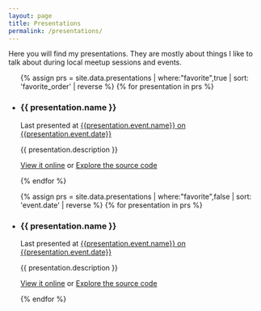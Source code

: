 ```yaml
---
layout: page
title: Presentations
permalink: /presentations/
---
```


<p class="intro">
  Here you will find my presentations. They are mostly about things I like to talk about during local meetup sessions and events.
</p>


<ul class="showcase-list favorites">
{% assign prs = site.data.presentations | where:"favorite",true | sort: 'favorite_order' | reverse %}
{% for presentation in prs %}
  <li class="showcase-item favorite">
    <h3 class="title">{{ presentation.name }}</h3>
    <p class="event-info">
      Last presented at <a href="{{ presentation.event.url }}" rel="nofollow">{{presentation.event.name}} on {{presentation.event.date}}</a></p>
    <p class="description">
      {{ presentation.description }}
    </p>
    <p class="links">
      <a class="preview" href="{{ presentation.url }}">View it online</a> or
      <a class="source" href="{{ presentation.source }}" rel="nofollow">Explore the source code</a>
    </p>
  </li>
{% endfor %}
</ul>

<ul class="showcase-list">
{% assign prs = site.data.presentations | where:"favorite",false | sort: 'event.date' | reverse %}
{% for presentation in prs %}
  <li class="showcase-item">
    <h3 class="title">{{ presentation.name }}</h3>
    <p class="event-info">
      Last presented at <a href="{{ presentation.event.url }}" rel="nofollow">{{presentation.event.name}} on {{presentation.event.date}}</a></p>
    <p class="description">
      {{ presentation.description }}
    </p>
    <p class="links">
      <a class="preview" href="{{ presentation.url }}">View it online</a> or
      <a class="source" href="{{ presentation.source }}" rel="nofollow">Explore the source code</a>
    </p>
  </li>
{% endfor %}
</ul>
